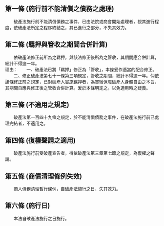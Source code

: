 第一條 (施行前不能清償之債務之處理)
-----------------------------------
　　破產法施行前不能清償債務之事件，已由法院或商會開始處理者，視其進行程度，依破產法所定之程序終結之，其已進行之部分，不失其效力。  


第二條 (羈押與管收之期間合併計算)
---------------------------------
　　依破產法修正前所為之羈押，與該法修正後所為之管收，其期間應合併計算，總計不得逾一年。  
理由：　　一、破產法已將「羈押」修正為「管收」，本條爰作適當的配合修正。
　　二、修正破產法第七十一條第三項規定，管收之期間，總計不得逾一年。倘依該條修正前之規定，已對破產人實施羈押者，為貫徹保障破產人身體自由之本旨，其期間自應與修正後之管收合併計算。爰於本條明定之。以免適用時之疑義。

第三條 (不適用之規定)
---------------------
　　破產法第一百四十九條之規定，於不能清償債務之事件，在破產法施行前已處理完結者，不適用之。  


第四條 (復權聲請之適用)
-----------------------
　　破產法施行前受破產宣告者，得依破產法第三章第七節之規定，為復權之聲請。  


第五條 (商債清理條例失效)
-------------------------
　　商人債務清理暫行條例，自破產法施行之日，失其效力。  


第六條 (施行日)
---------------
　　本法自破產法施行之日施行。